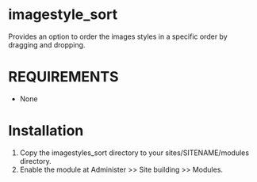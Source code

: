 # imagestyle_sort
Provides an option to order the images styles in a specific order by dragging and dropping.

# REQUIREMENTS
 * None

# Installation
1. Copy the imagestyles_sort directory to your sites/SITENAME/modules directory.
2. Enable the module at Administer >> Site building >> Modules.
